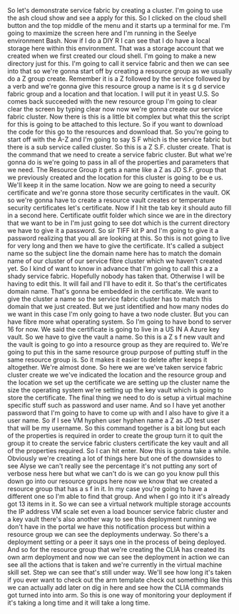 So let's demonstrate service fabric by creating a cluster.
I'm going to use the ash cloud show and see a apply for this.
So I clicked on the cloud shell button and the top middle of the menu and it starts up a terminal for
me.
I'm going to maximize the screen here and I'm running in the Seelye environment Bash.
Now if I do a DIY R I can see that I do have a local storage here within this environment.
That was a storage account that we created when we first created our cloud shell.
I'm going to make a new directory just for this.
I'm going to call it service fabric and then we can see into that so we're gonna start off by creating
a resource group as we usually do a Z group create.
Remember it is a Z followed by the service followed by a verb and we're gonna give this resource group
a name is it s g d service fabric group and a location and that location.
I will put it in yeast U.S.
So comes back succeeded with the new resource group I'm going to clear clear the screen by typing clear
now now we're gonna create our service fabric cluster.
Now there is this is a little bit complex but what this the script for this is going to be attached
to this lecture.
So if you want to download the code for this go to the resources and download that.
So you're going to start off with the A-Z and I'm going to say S F which is the service fabric but there
is a sub service called cluster.
So this is a Z S.F. cluster create.
That is the command that we need to create a service fabric cluster.
But what we're gonna do is we're going to pass in all of the properties and parameters that we need.
The Resource Group
it gets a name like a Z as JD S.F. group that we previously created and the location for this cluster
is going to be e us.
We'll keep it in the same location.
Now we are going to need a security certificate and we're gonna store those security certificates in
the vault.
OK so we're gonna have to create a resource vault creates or temperature security certificates let's
certificate.
Now if I hit the tab key it should auto fill in a second here.
Certificate outfit folder which since we are in the directory that we want to be in I'm just going to
see dot which is the current directory we have to give it a password.
So sir TIFF kit P
and I'm going to give it a password realizing that you all are looking at this.
So this is not going to live for very long and then we have to give the certificate.
It's called a subject name so the subject line the domain name here has to match the domain name of
our cluster of our service fibre cluster which we haven't created yet.
So I kind of want to know in advance that I'm going to call this a z a shady service fabric.
Hopefully nobody has taken that.
Otherwise I will be having to edit this.
It will fail and I'll have to edit it.
So that's the certificates domain name.
That's gonna be embedded in the certificate.
We want to give the cluster a name so the service fabric cluster has to match this domain that we just
created.
But we just identified and how many nodes do we want in this case I'm only going to have a two node
cluster.
But you can have fibre more what operating system.
So I'm going to have bond to server 16 for now.
We said the certificate is going to live in a US IN A Azure key vault.
So we have to give the vault a name.
So this is a Z s f new vault and the vault is going to go into a resource group as they are required
to.
We're going to put this in the same resource group purpose of putting stuff in the same resource group
is.
So it makes it easier to delete after keeps it altogether.
We're almost done.
So here we are we've taken service fabric cluster create we we've indicated the location and the resource
group and the location we set up the certificate we are setting up the cluster name the size the operating
system we're setting up the key vault which is going to store the certificate.
The final thing we need to do is setup a virtual machine specific stuff such as password and user name.
And so I have yet another password that I'm going to have to come up with and I also have to give it
a user name.
So if I see VM hyphen user hyphen name a Z as JD test user that will be my username.
So this command together is a bit long but each of the properties is required in order to create the
group turn it to quit the group it to create the service fabric clusters certificate the key vault and
all of the properties required.
So I can hit enter.
Now this is gonna take a while.
Obviously we're creating a lot of things here but one of the downsides to see Alyse we can't really
see the percentage it's not putting any sort of verbose ness here but what we can't do is we can go
you know pull this down go into our resource groups here now we know that we created a resource group
that has a s f in it.
In my case you're going to have a different one so I'm able to find that group.
And when I go into it it's already got 13 items in it.
So we can see a virtual network multiple storage accounts the IP address VM scale set even a load bouncer
service fabric cluster and a key vault there's also another way to see this deployment running we don't
have in the portal we have this notification process but within a resource group we can see the deployments
underway.
So there's a deployment setting or a peer it says one in the process of being deployed.
And so for the resource group that we're creating the CLIA has created its own arm deployment and now
we can see the deployment in action we can see all the actions that is taken and we're currently in
the virtual machine skill set.
Step we can see that's still under way.
We'll see how long it's taken if you ever want to check out the arm template check out something like
this we can actually add later on dig in here and see how the CLIA commands got turned into into arm.
So this is one way of monitoring your deployment if it's taking a long time and it will take a long
time.
